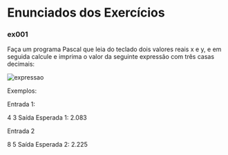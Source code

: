 <h1>Enunciados dos Exercícios</h1>

<h3>ex001</h3>
<p>Faça um programa Pascal que leia do teclado dois valores reais x e y, e em seguida calcule e imprima o valor da seguinte expressão com três casas decimais:</p>

<img src="https://i.imgur.com/o2xHeW6.png" alt="expressao" />

Exemplos:

Entrada 1:

4 3
Saída Esperada 1:
2.083


Entrada 2

8 5
Saída Esperada 2:
2.225


